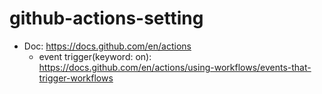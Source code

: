 # github-actions-setting

- Doc: https://docs.github.com/en/actions
  - event trigger(keyword: on): https://docs.github.com/en/actions/using-workflows/events-that-trigger-workflows 
